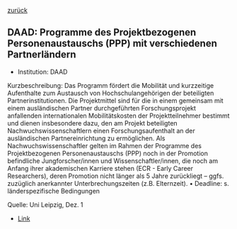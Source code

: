 [zurück](/funding/)

## DAAD: Programme des Projektbezogenen Personenaustauschs (PPP) mit verschiedenen Partnerländern


* Institution: DAAD

Kurzbeschreibung: Das Programm fördert die Mobilität und kurzzeitige Aufenthalte zum Austausch von Hochschulangehörigen der beteiligten Partnerinstitutionen. Die Projektmittel sind für die in einem gemeinsam mit einem ausländischen Partner durchgeführten Forschungsprojekt anfallenden internationalen Mobilitätskosten der Projektteilnehmer bestimmt und dienen insbesondere dazu, den am Projekt beteiligten Nachwuchswissenschaftlern einen Forschungsaufenthalt an der ausländischen Partnereinrichtung zu ermöglichen. Als Nachwuchswissenschaftler gelten im Rahmen der Programme des Projektbezogenen Personenaustauschs (PPP) noch in der Promotion befindliche Jungforscher/innen und Wissenschaftler/innen, die noch am Anfang ihrer akademischen Karriere stehen (ECR - Early Career Researchers), deren Promotion nicht länger als 5 Jahre zurückliegt – ggfs. zuzüglich anerkannter Unterbrechungszeiten (z.B. Elternzeit).
• Deadline: s. länderspezifische Bedingungen

Quelle: Uni Leipzig, Dez. 1

* [Link](https://www.daad.de/de/infos-services-fuer-hochschulen/weiterfuehrende-infos-zu-daad-foerderprogrammen/ppp/)